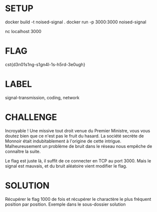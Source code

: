 # SETUP
docker build -t noised-signal .
docker run -p 3000:3000 noised-signal

nc localhost 3000 


# FLAG
cst{d3n01s1ng-s1gn4l-1s-h5rd-3e0ugh}

# LABEL
signal-transmission, coding, network

# CHALLENGE
Incroyable ! Une missive tout droit venue du Premier Ministre, 
vous vous doutez bien que ce n'est pas le fruit du hasard. 
La société secrète de Monnoir était indubitablement à l'origine de cette intrigue. 
Malheureusement un problème de bruit dans le réseau nous empêche de connaître la suite.

Le flag est juste là, il suffit de ce connecter en TCP au port 3000. Mais le signal est mauvais, et du bruit aléatoire vient modifier le flag.

# SOLUTION
Récupérer le flag 1000 de fois et récupérer le charactère le plus fréquent position par position.
Exemple dans le sous-dossier solution

